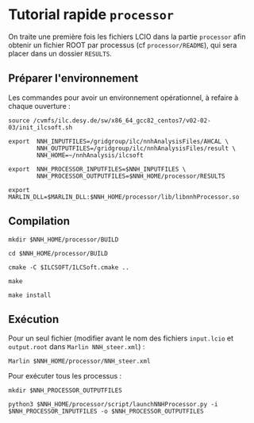 # Tutorial rapide ``processor``

On traite une première fois les fichiers LCIO dans la partie `processor` afin obtenir un fichier ROOT par processus (cf `processor/README`), qui sera placer dans un dossier `RESULTS`.

## Préparer l'environnement
Les commandes pour avoir un environnement opérationnel, à refaire à chaque ouverture :
```
source /cvmfs/ilc.desy.de/sw/x86_64_gcc82_centos7/v02-02-03/init_ilcsoft.sh
```
```
export  NNH_INPUTFILES=/gridgroup/ilc/nnhAnalysisFiles/AHCAL \
        NNH_OUTPUTFILES=/gridgroup/ilc/nnhAnalysisFiles/result \
        NNH_HOME=~/nnhAnalysis/ilcsoft 
```
```
export  NNH_PROCESSOR_INPUTFILES=$NNH_INPUTFILES \
        NNH_PROCESSOR_OUTPUTFILES=$NNH_HOME/processor/RESULTS
```
```
export MARLIN_DLL=$MARLIN_DLL:$NNH_HOME/processor/lib/libnnhProcessor.so
```
## Compilation 
```
mkdir $NNH_HOME/processor/BUILD 
```
```
cd $NNH_HOME/processor/BUILD
```
```
cmake -C $ILCSOFT/ILCSoft.cmake .. 
```
```
make
```
```
make install
```
## Exécution
Pour un seul fichier (modifier avant le nom des fichiers `input.lcio` et `output.root` dans `Marlin NNH_steer.xml`) :
```
Marlin $NNH_HOME/processor/NNH_steer.xml 
```
Pour exécuter tous les processus :
```
mkdir $NNH_PROCESSOR_OUTPUTFILES
```
```
python3 $NNH_HOME/processor/script/launchNNHProcessor.py -i $NNH_PROCESSOR_INPUTFILES -o $NNH_PROCESSOR_OUTPUTFILES
```
